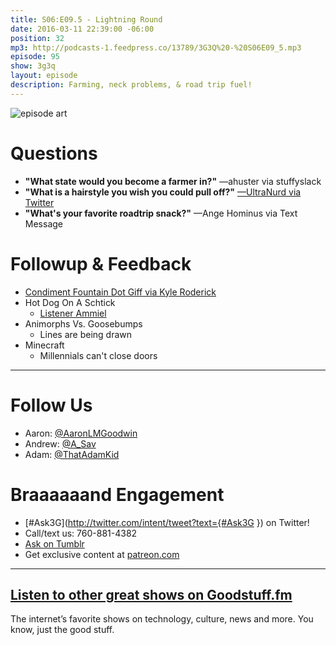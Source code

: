 ```yaml
---
title: S06:E09.5 - Lightning Round
date: 2016-03-11 22:39:00 -06:00
position: 32
mp3: http://podcasts-1.feedpress.co/13789/3G3Q%20-%20S06E09_5.mp3
episode: 95
show: 3g3q
layout: episode
description: Farming, neck problems, & road trip fuel!
---
```


![episode art][1]

# Questions

* **"What state would you become a farmer in?"** —ahuster via stuffyslack
* **"What is a hairstyle you wish you could pull off?"** [—UltraNurd via Twitter][2]
* **"What's your favorite roadtrip snack?"** —Ange Hominus via Text Message

# Followup & Feedback

* [Condiment Fountain Dot Giff via Kyle Roderick][3]
* Hot Dog On A Schtick
    * [Listener Ammiel][4]
* Animorphs Vs. Goosebumps
    * Lines are being drawn
* Minecraft
    * Millennials can't close doors

***

# Follow Us
* Aaron: [@AaronLMGoodwin](http://twitter.com/aaronlmgoodwin)
* Andrew: [@A_Sav](http://twitter.com/a_sav)
* Adam: [@ThatAdamKid](http://twitter.com/thatadamkid)

# Braaaaaand Engagement
* [#Ask3G](http://twitter.com/intent/tweet?text={#Ask3G }) on Twitter!
* Call/text us: 760-881-4382
* [Ask on Tumblr](http://3g3q.co/ask)
* Get exclusive content at [patreon.com](http://www.patreon.com/3g3q)

***

## [Listen to other great shows on Goodstuff.fm](http://goodstuff.fm/)
The internet’s favorite shows on technology, culture, news and more. You know, just the good stuff.

[1]: http://l.gdwn.co/1jkmQ.jpg
[2]: https://twitter.com/12884962/status/705169310243807233
[3]: http://l.gdwn.co/1lEQZ.GIF
[4]: https://twitter.com/ammisalami/status/707306338389372928
[5]: http://twitter.com/aaronlmgoodwin
[6]: http://twitter.com/a_sav
[7]: http://twitter.com/thatadamkid
[8]: http://3g3q.co/ask
[9]: http://www.patreon.com/3g3q
[10]: http://goodstuff.fm/3g3q/
